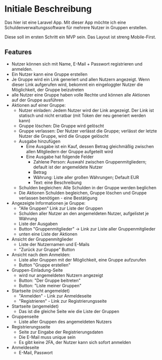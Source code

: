 # Initiale Beschreibung

Das hier ist eine Laravel App.
Mit dieser App möchte ich eine Schuldenverwaltungssoftware für mehrere Nutzer in Gruppen erstellen.

Diese soll im ersten Schritt ein MVP sein.
Das Layout ist streng Mobile-First.

## Features
- Nutzer können sich mit Name, E-Mail + Passwort registrieren und anmelden.
- Ein Nutzer kann eine Gruppe erstellen
- Je Gruppe wird ein Link generiert und allen Nutzern angezeigt. Wenn dieser Link aufgerufen wird, bekommt ein eingeloggter Nutzer die Möglichkeit, der Gruppe beizutreten
- alle Nutzer eine Gruppe haben volle Rechte und können alle Aktionen auf der Gruppe ausführen
- Aktionen auf einer Gruppe:
    - Nutzer einladen: Jedem Nutzer wird der Link angezeigt. Der Link ist statisch und nicht erratbar (mit Token der neu generiert werden kann)
    - Gruppe löschen: Die Gruppe wird gelöscht
    - Gruppe verlassen: Der Nutzer verlässt die Gruppe; verlässt der letzte Nutzer die Gruppe, wird die Gruppe gelöscht
    - Ausgabe hinzufügen
        - Eine Ausgabe ist ein Kauf, dessen Betrag gleichmäßig zwischen allen Mitgliedern der Gruppe aufgeteilt wird
        - Eine Ausgabe hat folgende Felder
            - Zahlene Person: Auswahl zwischen Gruppenmitgliedern; default ist der angemeldete Nutzer
            - Betrag
            - Währung: Liste aller großen Währungen; Default EUR
            - Text: eine Beschreibung
    - Schulden begleichen: Alle Schulden in der Gruppe werden beglichen
    - Die Aktionen Schulden begleichen, Gruppe löschen und Gruppe verlassen benötigen   - eine Bestätigung
- Angezeigte Informationen je Gruppe:
    - "Alle Gruppen" Link zur Liste der Gruppen
    - Schulden aller Nutzer an den angemeldeten Nutzer, aufgelistet je Währung
    - Liste der Ausgaben
    - Button "Gruppenmitglieder" -> Link zur Liste aller Gruppenmitglieder
    - unten eine Liste der Aktionen
- Ansicht der Gruppenmitglieder
    - Liste der Nutzernamen und E-Mails
    - "Zurück zur Gruppe" Button
- Ansicht nach dem Anmelden:
    - Liste aller Gruppen mit der Möglichkeit, eine Gruppe aufzurufen
    - Button "Gruppe erstellen"
- Gruppen-Einladung-Seite
    - wird nur angemeldeten Nutzern angezeigt
    - Button: "Der Gruppe beitreten"
    - Button: "Liste meiner Gruppen"
- Startseite (nicht angemeldet)
    - "Anmelden" - Link zur Anmeldeseite
    - "Registrieren" - Link zur Registrierungsseite
- Startseite (angemeldet)
    - Das ist die gleiche Seite wie die Liste der Gruppen
- Gruppenseite
    - Liste aller Gruppen des angemeldeten Nutzers
- Registrierungsseite
    - Seite zur Eingabe der Registrierungsdaten
    - Die E-Mail muss unique sein
    - Es gibt keine 2FA, der Nutzer kann sich sofort anmelden
- Anmeldeseite
    - E-Mail, Passwort



